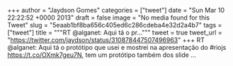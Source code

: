 
+++
author = "Jaydson Gomes"
categories = ["tweet"]
date = "Sun Mar 10 22:22:52 +0000 2013"
draft = false
image = "No media found for this Tweet"
slug = "5eaab1bf8ba656c405ed6c286cdeba4e32d2a4b7"
tags = ["tweet"]
title = """RT @alganet: Aqui tá o pr..."""
tweet = true
tweet_url = "https://twitter.com/jaydson/status/310878447507496963"
+++
RT @alganet: Aqui tá o protótipo que usei e mostrei na apresentação do #riojs https://t.co/OXmk7geu7N, tem um protótipo também dos slide ...
